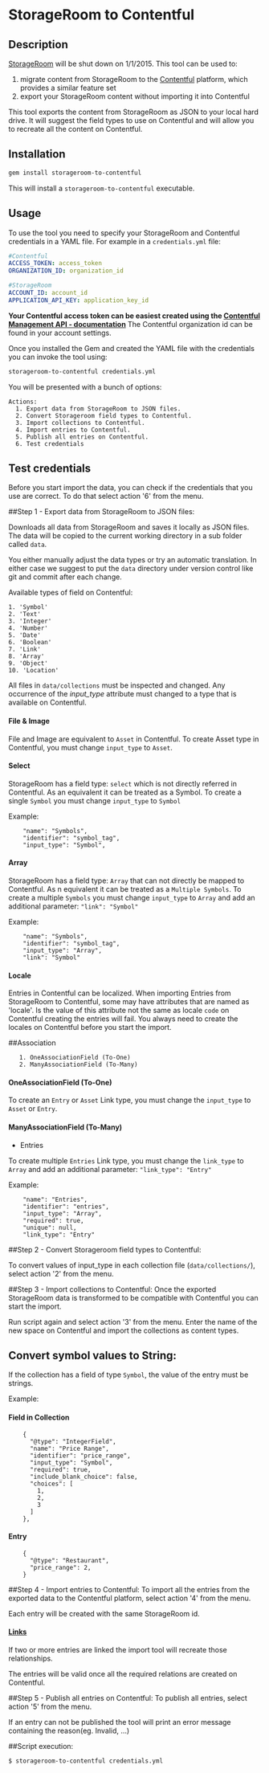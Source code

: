 StorageRoom to Contentful
=================

## Description

[StorageRoom](http://storageroomapp.com/) will be shut down on 1/1/2015. This tool can be used to:

1. migrate content from StorageRoom to the [Contentful](https://www.contentful.com) platform, which provides a similar feature set
2. export your StorageRoom content without importing it into Contentful

This tool exports the content from StorageRoom as JSON to your local hard drive. It will suggest the field types to use on Contentful and will allow you to recreate all the content on Contentful.


## Installation

``` bash
gem install storageroom-to-contentful
```

This will install a ```storageroom-to-contentful``` executable.

## Usage

To use the tool you need to specify your StorageRoom and Contentful credentials in a YAML file.
For example in a ```credentials.yml``` file:

``` yaml
#Contentful
ACCESS_TOKEN: access_token
ORGANIZATION_ID: organization_id

#StorageRoom
ACCOUNT_ID: account_id
APPLICATION_API_KEY: application_key_id
```

**Your Contentful access token can be easiest created using the [Contentful Management API - documentation](https://www.contentful.com/developers/documentation/content-management-api/#getting-started)**
The Contentful organization id can be found in your account settings.

Once you installed the Gem and created the YAML file with the credentials you can invoke the tool using:

``` bash
storageroom-to-contentful credentials.yml
```

You will be presented with a bunch of options:

```
Actions:
  1. Export data from StorageRoom to JSON files.
  2. Convert Storageroom field types to Contentful.
  3. Import collections to Contentful.
  4. Import entries to Contentful.
  5. Publish all entries on Contentful.
  6. Test credentials
```

## Test credentials

Before you start import the data, you can check if the credentials that you use are correct. To do that select action '6' from the menu.

##Step 1 - Export data from StorageRoom to JSON files:

Downloads all data from StorageRoom and saves it locally as JSON files.
The data will be copied to the current working directory in a sub folder called `data`.

You either manually adjust the data types or try an automatic translation.
In either case we suggest to put the `data` directory under version control like git and commit after each change.


Available types of field on Contentful:
```
1. 'Symbol'
2. 'Text'
3. 'Integer'
4. 'Number'
5. 'Date'
6. 'Boolean'
7. 'Link'
8. 'Array'
9. 'Object'
10. 'Location'
```

All files in ```data/collections``` must be inspected and changed.
Any occurrence of the *input_type* attribute must changed to a type that is available on Contentful.

#### File & Image

File and Image are equivalent to ```Asset``` in Contentful.
To create Asset type in Contentful, you must change ```input_type``` to ```Asset```.

#### Select

StorageRoom has a field type: ```select``` which is not directly referred in Contentful.
As an equivalent it can be treated as a Symbol.
To create a single ```Symbol``` you must change ```input_type``` to ```Symbol```

Example:
```
    "name": "Symbols",
    "identifier": "symbol_tag",
    "input_type": "Symbol",
```
#### Array
StorageRoom has a field type: ```Array``` that can not directly be mapped to Contentful.
As n equivalent it can be treated as a ```Multiple Symbols```.
To create a multiple ```Symbols``` you must change ```input_type``` to ```Array``` and add an additional parameter:
```"link": "Symbol"```


Example:
```
    "name": "Symbols",
    "identifier": "symbol_tag",
    "input_type": "Array",
    "link": "Symbol"
```

#### Locale
Entries in Contentful can be localized.
When importing Entries from StorageRoom to Contentful, some may have attributes that are named as 'locale'.
Is the value of this attribute not the same as locale ```code``` on Contentful creating the entries will fail.
You always need to create the locales on Contentful before you start the import.


##Association
 ```
    1. OneAssociationField (To-One)
    2. ManyAssociationField (To-Many)
 ```

#### OneAssociationField (To-One)

To create an ```Entry``` or ```Asset``` Link type, you must change the ```input_type``` to ```Asset``` or ```Entry```.

#### ManyAssociationField (To-Many)

* Entries

To create multiple ```Entries``` Link type, you must change the ```link_type``` to ```Array``` and add an additional parameter:
```"link_type": "Entry"```

Example:
```
    "name": "Entries",
    "identifier": "entries",
    "input_type": "Array",
    "required": true,
    "unique": null,
    "link_type": "Entry"
```
##Step 2 - Convert Storageroom field types to Contentful:

To convert values of ​​input_type in each collection file (``` data/collections/ ```), select action '2' from the menu.

##Step 3 - Import collections to Contentful:
Once the exported StorageRoom data is transformed to be compatible with Contentful you can start the import.

Run script again and select action '3' from the menu.
Enter the name of the new space on Contentful and import the collections as content types.

## Convert symbol values to String:
If the collection has a field of type ```Symbol```, the value of the entry must be strings.

Example:
#### Field in Collection
```
    {
      "@type": "IntegerField",
      "name": "Price Range",
      "identifier": "price_range",
      "input_type": "Symbol",
      "required": true,
      "include_blank_choice": false,
      "choices": [
        1,
        2,
        3
      ]
    },
```
#### Entry
```
    {
      "@type": "Restaurant",
      "price_range": 2,
    }
```

##Step 4 - Import entries to Contentful:
To import all the entries from the exported data to the Contentful platform, select action '4' from the menu.

Each entry will be created with the same StorageRoom id.

#### [Links](https://www.contentful.com/developers/documentation/content-management-api/#links)

If two or more entries are linked the import tool will recreate those relationships.

The entries will be valid once all the required relations are created on Contentful.

##Step 5 - Publish all entries on Contentful:
To publish all entries, select action '5' from the menu.

If an entry can not be published the tool will print an error message containing the reason(eg. Invalid, ...)

##Script execution:

```
$ storageroom-to-contentful credentials.yml
```
